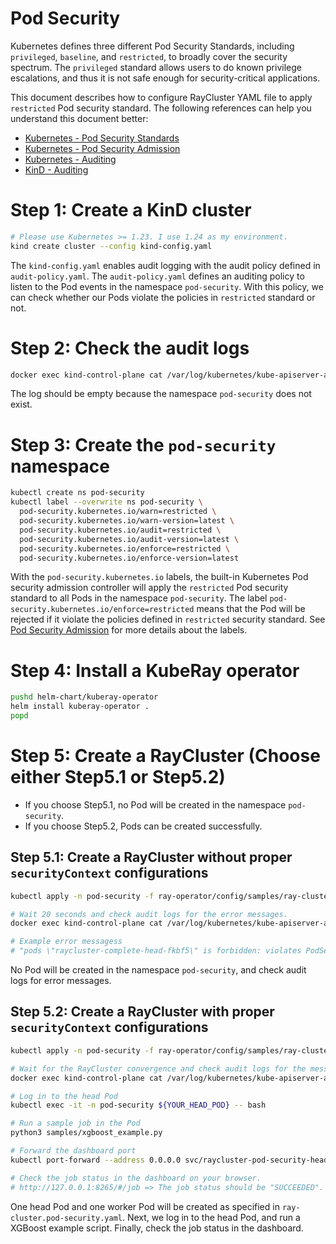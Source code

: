 # Pod Security

Kubernetes defines three different Pod Security Standards, including `privileged`, `baseline`, and `restricted`, to broadly cover the security spectrum. The `privileged` standard allows users to do known privilege escalations, and thus it is not safe enough for security-critical applications.

This document describes how to configure RayCluster YAML file to apply `restricted` Pod security standard. The following references can help you understand this document better:

* [Kubernetes - Pod Security Standards](https://kubernetes.io/docs/concepts/security/pod-security-standards/#restricted)
* [Kubernetes - Pod Security Admission](https://kubernetes.io/docs/concepts/security/pod-security-admission/)
* [Kubernetes - Auditing](https://kubernetes.io/docs/tasks/debug/debug-cluster/audit/)
* [KinD - Auditing](https://kind.sigs.k8s.io/docs/user/auditing/)

# Step 1: Create a KinD cluster
```bash
# Please use Kubernetes >= 1.23. I use 1.24 as my environment.
kind create cluster --config kind-config.yaml
```
The `kind-config.yaml` enables audit logging with the audit policy defined in `audit-policy.yaml`. The `audit-policy.yaml` defines an auditing policy to listen to the Pod events in the namespace `pod-security`. With this policy, we can check whether our Pods violate the policies in `restricted` standard or not.

# Step 2: Check the audit logs
```bash
docker exec kind-control-plane cat /var/log/kubernetes/kube-apiserver-audit.log
```
The log should be empty because the namespace `pod-security` does not exist.

# Step 3: Create the `pod-security` namespace
```bash
kubectl create ns pod-security
kubectl label --overwrite ns pod-security \
  pod-security.kubernetes.io/warn=restricted \
  pod-security.kubernetes.io/warn-version=latest \
  pod-security.kubernetes.io/audit=restricted \
  pod-security.kubernetes.io/audit-version=latest \
  pod-security.kubernetes.io/enforce=restricted \
  pod-security.kubernetes.io/enforce-version=latest
```
With the `pod-security.kubernetes.io` labels, the built-in Kubernetes Pod security admission controller will apply the `restricted` Pod security standard to all Pods in the namespace `pod-security`. The label `pod-security.kubernetes.io/enforce=restricted` means that the Pod will be rejected if it violate the policies defined in `restricted` security standard. See [Pod Security Admission](https://kubernetes.io/docs/concepts/security/pod-security-admission/) for more details about the labels.

# Step 4: Install a KubeRay operator
```bash
pushd helm-chart/kuberay-operator
helm install kuberay-operator .
popd
```

# Step 5: Create a RayCluster (Choose either Step5.1 or Step5.2)
* If you choose Step5.1, no Pod will be created in the namespace `pod-security`.
* If you choose Step5.2, Pods can be created successfully.

## Step 5.1: Create a RayCluster without proper `securityContext` configurations
```bash
kubectl apply -n pod-security -f ray-operator/config/samples/ray-cluster.complete.yaml

# Wait 20 seconds and check audit logs for the error messages.
docker exec kind-control-plane cat /var/log/kubernetes/kube-apiserver-audit.log

# Example error messagess
# "pods \"raycluster-complete-head-fkbf5\" is forbidden: violates PodSecurity \"restricted:latest\": allowPrivilegeEscalation != false (container \"ray-head\" must set securityContext.allowPrivilegeEscalation=false) ...
```
No Pod will be created in the namespace `pod-security`, and check audit logs for error messages.

## Step 5.2: Create a RayCluster with proper `securityContext` configurations
```bash
kubectl apply -n pod-security -f ray-operator/config/samples/ray-cluster.pod-security.yaml

# Wait for the RayCluster convergence and check audit logs for the messages.
docker exec kind-control-plane cat /var/log/kubernetes/kube-apiserver-audit.log

# Log in to the head Pod
kubectl exec -it -n pod-security ${YOUR_HEAD_POD} -- bash

# Run a sample job in the Pod
python3 samples/xgboost_example.py

# Forward the dashboard port
kubectl port-forward --address 0.0.0.0 svc/raycluster-pod-security-head-svc -n pod-security 8265:8265

# Check the job status in the dashboard on your browser.
# http://127.0.0.1:8265/#/job => The job status should be "SUCCEEDED".
```
One head Pod and one worker Pod will be created as specified in `ray-cluster.pod-security.yaml`.
Next, we log in to the head Pod, and run a XGBoost example script. Finally, check the job status in the dashboard.

